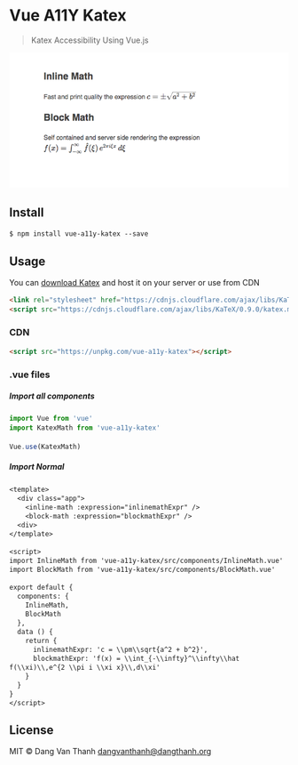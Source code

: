 # Vue A11Y Katex

> Katex Accessibility Using Vue.js

![](screenshot.png)

## Install

```
$ npm install vue-a11y-katex --save
```

## Usage

You can [download Katex](https://github.com/Khan/KaTeX) and host it on your server or use from CDN

```html
<link rel="stylesheet" href="https://cdnjs.cloudflare.com/ajax/libs/KaTeX/0.9.0/katex.min.css" integrity="sha384-TEMocfGvRuD1rIAacqrknm5BQZ7W7uWitoih+jMNFXQIbNl16bO8OZmylH/Vi/Ei" crossorigin="anonymous">
<script src="https://cdnjs.cloudflare.com/ajax/libs/KaTeX/0.9.0/katex.min.js" integrity="sha384-jmxIlussZWB7qCuB+PgKG1uLjjxbVVIayPJwi6cG6Zb4YKq0JIw+OMnkkEC7kYCq" crossorigin="anonymous"></script>
```

### CDN

```html
<script src="https://unpkg.com/vue-a11y-katex"></script>
```

### .vue files

##### Import all components

```javascript
import Vue from 'vue'
import KatexMath from 'vue-a11y-katex'

Vue.use(KatexMath)
```

##### Import Normal

```vue
<template>
  <div class="app">
    <inline-math :expression="inlinemathExpr" />
    <block-math :expression="blockmathExpr" />
  <div>
</template>

<script>
import InlineMath from 'vue-a11y-katex/src/components/InlineMath.vue'
import BlockMath from 'vue-a11y-katex/src/components/BlockMath.vue'

export default {
  components: {
    InlineMath,
    BlockMath
  },
  data () {
    return {
      inlinemathExpr: 'c = \\pm\\sqrt{a^2 + b^2}',
      blockmathExpr: 'f(x) = \\int_{-\\infty}^\\infty\\hat f(\\xi)\\,e^{2 \\pi i \\xi x}\\,d\\xi'
    }
  }
}
</script>
```

## License

MIT © Dang Van Thanh <dangvanthanh@dangthanh.org>
